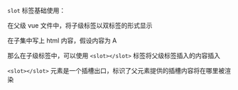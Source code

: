 `slot` 标签基础使用：

在父级 vue 文件中，将子级标签以双标签的形式显示

在子集中写上 html 内容，假设内容为 A

那么在子级标签中，可以使用 `<slot></slot>` 标签将父级标签插入的内容插入

`<slot></slot>` 元素是一个插槽出口，标识了父元素提供的插槽内容将在哪里被渲染
